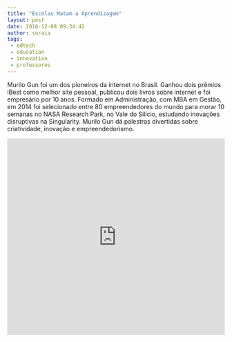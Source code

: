 ```yaml
---
title: "Escolas Matam a Aprendizagem"
layout: post
date: 2016-12-08 09:34:42
author: soraia
tags: 
 - edtech 
 - education 
 - innovation
 - professores
---
```


Murilo Gun foi um dos pioneiros da internet no Brasil. Ganhou dois prêmios iBest como melhor site pessoal, publicou dois livros sobre internet e foi empresário por 10 anos. Formado em Administração, com MBA em Gestão, em 2014 foi selecionado entre 80 empreendedores do mundo para morar 10 semanas no NASA Research Park, no Vale do Silício, estudando inovações disruptivas na Singularity. Murilo Gun dá palestras divertidas sobre criatividade, inovação e empreendedorismo.

<iframe 
  width="100%" 
  height="455" 
  src="http://www.youtube.com/embed/WauIURFTpEc?&autoplay=0&autohide=1&modestbranding=0&showinfo=0&ap=%2526fmt%3D22" 
  frameborder="0" 
  allowfullscreen>
</iframe>